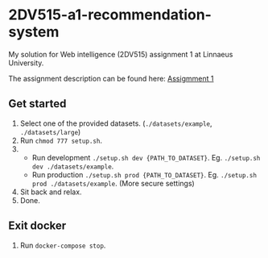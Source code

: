 # 2DV515-a1-recommendation-system
My solution for Web intelligence (2DV515) assignment 1 at Linnaeus University.

The assignment description can be found here: [Assigmment 1](http://coursepress.lnu.se/kurs/web-intelligence/a1/)

## Get started
1. Select one of the provided datasets. (`./datasets/example`, `./datasets/large`)
2. Run `chmod 777 setup.sh`.
3.  - Run development `./setup.sh dev {PATH_TO_DATASET}`. Eg. `./setup.sh dev ./datasets/example`.
    - Run production `./setup.sh prod {PATH_TO_DATASET}`. Eg. `./setup.sh prod ./datasets/example`. (More secure settings)
4. Sit back and relax.
5. Done.

## Exit docker
1. Run `docker-compose stop`.